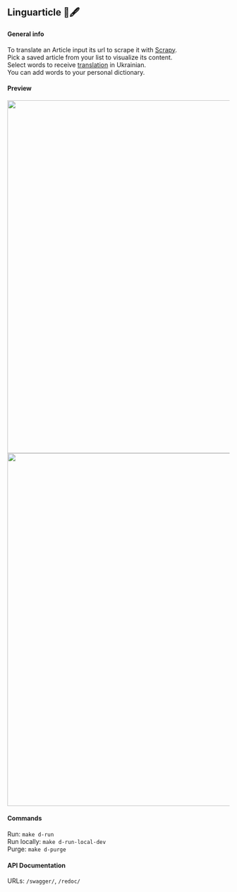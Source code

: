 <h2>Linguarticle 📰🖋</h2>
<h4>General info</h4>
To translate an Article input its url to scrape it with <a href="https://scrapy.org/">Scrapy</a>.<br/>
Pick a saved article from your list to visualize its content.<br/>
Select words to receive <a href="https://github.com/prataffel/deep_translator">translation</a> in Ukrainian.<br/>
You can add words to your personal dictionary.</p>

<h4>Preview</h4>
<img src="https://i.imgur.com/QiJLvC8.png" width="800">
<img src="https://i.imgur.com/icHwjxt.png" width="800">
<h4>Commands</h4>
Run: <code>make d-run</code><br/>
Run locally: <code>make d-run-local-dev</code><br/>
Purge: <code>make d-purge</code><br/>

<h4>API Documentation</h4>
URLs: <code>/swagger/</code>, <code>/redoc/</code><br/>
